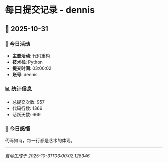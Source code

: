 # 每日提交记录 - dennis

## 📅 2025-10-31

### 🎯 今日活动
- **主要活动**: 代码重构
- **技术栈**: Python
- **提交时间**: 03:00:02
- **账号**: dennis

### 📊 统计信息
- 总提交次数: 957
- 代码行数: 1366
- 活跃天数: 669

### 💭 今日感悟
代码如诗，每一行都是艺术的体现。

---
*自动生成于 2025-10-31T03:00:02.128346*
